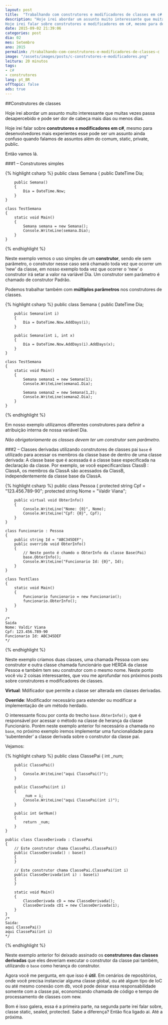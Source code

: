 ```yaml
---
layout: post
title:  "Trabalhando com construtores e modificadores de classes em c# – Parte 1"
description: "Hoje irei abordar um assunto muito interessante que muitas vezes passa desapercebido e pode ser dor de cabeça mais dias ou menos dias.
Hoje irei falar sobre construtores e modificadores em c#, mesmo para desenvolvedores mais experientes esse pode ser um assunto ainda confuso quando falamos de assuntos além do comum, static, private, public."
date: 2015-09-02 21:39:06
categories: post 
dia: 02
mes: Setembro
ano: 2015
permalink: /trabalhando-com-construtores-e-modificadores-de-classes-c
image: "/assets/images/posts/c-construtores-e-modificadores.png"
leitura: 20 minutos
tags:
- c#
- construtores
lang: pt_BR
offtopic: false
ads: true
---
```


##Construtores de classes

Hoje irei abordar um assunto muito interessante que muitas vezes passa desapercebido e pode ser dor de cabeça mais dias ou menos dias.

Hoje irei falar sobre **construtores e modificadores em c#**, mesmo para desenvolvedores mais experientes esse pode ser um assunto ainda confuso quando falamos de assuntos além do comum, static, private, public.

Então vamos lá.

###1 – Construtores simples

{% highlight csharp %}
public class Semana
    {
        public DateTime Dia;

        public Semana()
        {
            Dia = DateTime.Now;
        }
    }

    class TestSemana
    {
        static void Main()
        {
            Semana semana = new Semana();
            Console.WriteLine(semana.Dia);
        }
    }
{% endhighlight %}

Neste exemplo vemos o uso simples de um **construtor**, sendo ele sem parâmetro, o construtor nesse caso será chamado toda vez que ocorrer um ‘new’ da classe, em nosso exemplo toda vez que ocorrer o ‘new’ o construtor irá setar a valor na variável Dia. Um construtor sem parâmetro é chamado de construtor Padrão.

Podemos trabalhar também com **múltiplos parâmetros** nos construtores de classes.

{% highlight csharp %}
public class Semana
    {
        public DateTime Dia;

        public Semana(int i)
        {
            Dia = DateTime.Now.AddDays(i);
        }

        public Semana(int i, int x)
        {
            Dia = DateTime.Now.AddDays(i).AddDays(x);
        }
    }

    class TestSemana
    {
        static void Main()
        {
            Semana semana1 = new Semana(1);
            Console.WriteLine(semana1.Dia);

            Semana semana2 = new Semana(1,2);
            Console.WriteLine(semana2.Dia);
        }
    }
{% endhighlight %}

Em nosso exemplo utilizamos diferentes construtores para definir a atribuição interna de nossa variável Dia.

*Não obrigatoriamente as classes devem ter um construtor sem parâmetro.*

###2 – Classes derivadas utilizando construtores de classes pai
`base` é utilizado para acessar os membros da classe base de dentro de uma classe derivada:
A classe base que é acessada é a classe base especificada na declaração da classe. Por exemplo, se você especificarclass ClassB : ClassA, os membros da ClassA são acessados da ClassB, independentemente da classe base da ClassA.

{% highlight csharp %}
public class Pessoa
    {
        protected string Cpf = "123.456.789-90";
        protected string Nome = "Valdir Viana";

        public virtual void ObterInfo()
        {
            Console.WriteLine("Nome: {0}", Nome);
            Console.WriteLine("Cpf: {0}", Cpf);
        }
    }

    class Funcionario : Pessoa
    {
        public string Id = "ABC345DEF";
        public override void ObterInfo()
        {
            // Neste ponto é chamdo o ObterInfo da classe Base(Pai)
            base.ObterInfo();
            Console.WriteLine("Funcionario Id: {0}", Id);
        }
    }

    class TestClass
    {
        static void Main()
        {
            Funcionario funcionario = new Funcionario();
            funcionario.ObterInfo();
        }
    }

    /*
    Saida
    Nome: Valdir Viana
    Cpf: 123.456.789-90
    Funcionario Id: ABC345DEF
    */
{% endhighlight %}

Neste exemplo criamos duas classes, uma chamada Pessoa com seu construtor e outra classe chamada funcionário que HERDA da classe Pessoa e também tem seu construtor com o mesmo nome.
Neste ponto você viu 2 coisas interessantes, que vou me aprofundar nos próximos posts sobre construtores e modificadores de classes.

**Virtual**: Mdificador que permite a classe ser alterada em classes derivadas.

**Override**: Modificador necessário para estender ou modificar a implementação de um método herdado.

O interessante ficou por conta do trecho `base.ObterInfo();` que é responsável por acessar o método na classe de herança da classe Funcionário. Porém neste exemplo anterior foi necessário a chamada no `base`, no próximo exemplo iremos implementar uma funcionalidade para ‘subentender’ a classe derivada sobre o construtor da classe pai.

Vejamos:

{% highlight csharp %}
public class ClassePai
    {
        int _num;

        public ClassePai()
        {
            Console.WriteLine("aqui ClassePai()");
        }

        public ClassePai(int i)
        {
            _num = i;
            Console.WriteLine("aqui ClassePai(int i)");
        }

        public int GetNum()
        {
            return _num;
        }
    }

    public class ClasseDerivada : ClassePai
    {
        // Este construtor chama ClassePai.ClassePai()
        public ClasseDerivada() : base()
        {
        }

        // Este construtor chama ClassePai.ClassePai(int i)
        public ClasseDerivada(int i) : base(i)
        {
        }

        static void Main()
        {
            ClasseDerivada cD = new ClasseDerivada();
            ClasseDerivada cD1 = new ClasseDerivada(1);
        }
    }
    /*
    Saida:
    aqui ClassePai()
    aqui ClassePai(int i)
    */
{% endhighlight %}

Neste exemplo anterior foi deixado assinado os **construtores das classes derivadas** que eles deveriam executar o construtor da classe pai também, utilizando o `base` como herança do construtor.

Agora você me pergunta, em que isso é **útil**. Em cenários de repositórios, onde você precisa instanciar alguma classe global, ou até algum tipo de IoC ou até mesmo conexão com db, você pode deixar essa responsabilidade somente com a classe pai, economizando chamada de código e tempo de processamento de classes com new.

Bom é isso galera, essa é a primeira parte, na segunda parte irei falar sobre, classe static, sealed, protected. Sabe a diferença? Então fica ligado ai.
Até a próxima.

